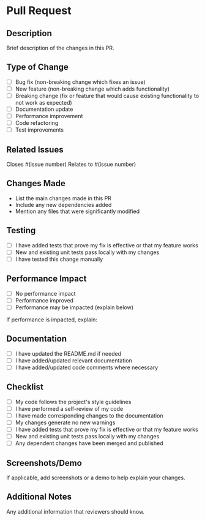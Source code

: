 # Pull Request

## Description
Brief description of the changes in this PR.

## Type of Change
- [ ] Bug fix (non-breaking change which fixes an issue)
- [ ] New feature (non-breaking change which adds functionality)
- [ ] Breaking change (fix or feature that would cause existing functionality to not work as expected)
- [ ] Documentation update
- [ ] Performance improvement
- [ ] Code refactoring
- [ ] Test improvements

## Related Issues
Closes #(issue number)
Relates to #(issue number)

## Changes Made
- List the main changes made in this PR
- Include any new dependencies added
- Mention any files that were significantly modified

## Testing
- [ ] I have added tests that prove my fix is effective or that my feature works
- [ ] New and existing unit tests pass locally with my changes
- [ ] I have tested this change manually

## Performance Impact
- [ ] No performance impact
- [ ] Performance improved
- [ ] Performance may be impacted (explain below)

If performance is impacted, explain:

## Documentation
- [ ] I have updated the README.md if needed
- [ ] I have added/updated relevant documentation
- [ ] I have added/updated code comments where necessary

## Checklist
- [ ] My code follows the project's style guidelines
- [ ] I have performed a self-review of my code
- [ ] I have made corresponding changes to the documentation
- [ ] My changes generate no new warnings
- [ ] I have added tests that prove my fix is effective or that my feature works
- [ ] New and existing unit tests pass locally with my changes
- [ ] Any dependent changes have been merged and published

## Screenshots/Demo
If applicable, add screenshots or a demo to help explain your changes.

## Additional Notes
Any additional information that reviewers should know.